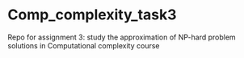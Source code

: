 # Comp_complexity_task3
Repo for assignment 3: study the approximation of NP-hard problem solutions in Computational complexity course
